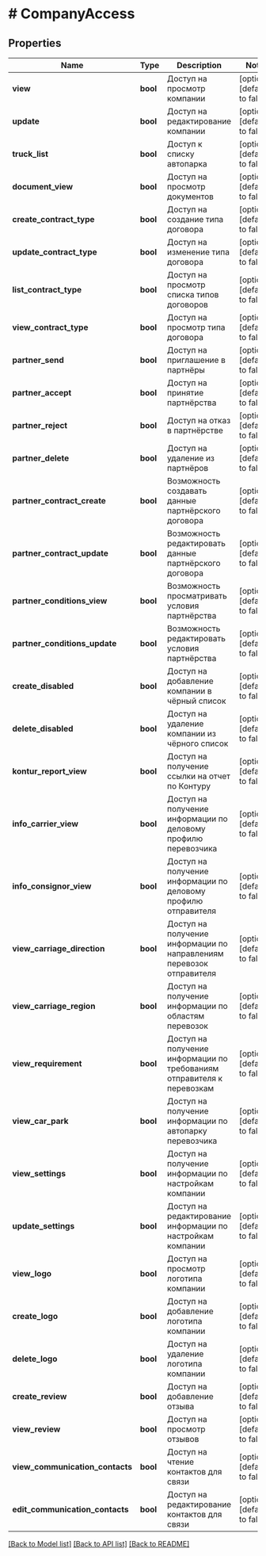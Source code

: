 # # CompanyAccess

## Properties

Name | Type | Description | Notes
------------ | ------------- | ------------- | -------------
**view** | **bool** | Доступ на просмотр компании | [optional] [default to false]
**update** | **bool** | Доступ на редактирование компании | [optional] [default to false]
**truck_list** | **bool** | Доступ к списку автопарка | [optional] [default to false]
**document_view** | **bool** | Доступ на просмотр документов | [optional] [default to false]
**create_contract_type** | **bool** | Доступ на создание типа договора | [optional] [default to false]
**update_contract_type** | **bool** | Доступ на изменение типа договора | [optional] [default to false]
**list_contract_type** | **bool** | Доступ на просмотр списка типов договоров | [optional] [default to false]
**view_contract_type** | **bool** | Доступ на просмотр типа договора | [optional] [default to false]
**partner_send** | **bool** | Доступ на приглашение в партнёры | [optional] [default to false]
**partner_accept** | **bool** | Доступ на принятие партнёрства | [optional] [default to false]
**partner_reject** | **bool** | Доступ на отказ в партнёрстве | [optional] [default to false]
**partner_delete** | **bool** | Доступ на удаление из партнёров | [optional] [default to false]
**partner_contract_create** | **bool** | Возможность создавать данные партнёрского договора | [optional] [default to false]
**partner_contract_update** | **bool** | Возможность редактировать данные партнёрского договора | [optional] [default to false]
**partner_conditions_view** | **bool** | Возможность просматривать условия партнёрства | [optional] [default to false]
**partner_conditions_update** | **bool** | Возможность редактировать условия партнёрства | [optional] [default to false]
**create_disabled** | **bool** | Доступ на добавление компании в чёрный список | [optional] [default to false]
**delete_disabled** | **bool** | Доступ на удаление компании из чёрного список | [optional] [default to false]
**kontur_report_view** | **bool** | Доступ на получение ссылки на отчет по Контуру | [optional] [default to false]
**info_carrier_view** | **bool** | Доступ на получение информации по деловому профилю перевозчика | [optional] [default to false]
**info_consignor_view** | **bool** | Доступ на получение информации по деловому профилю отправителя | [optional] [default to false]
**view_carriage_direction** | **bool** | Доступ на получение информации по направлениям перевозок отправителя | [optional] [default to false]
**view_carriage_region** | **bool** | Доступ на получение информации по областям перевозок | [optional] [default to false]
**view_requirement** | **bool** | Доступ на получение информации по требованиям отправителя к перевозкам | [optional] [default to false]
**view_car_park** | **bool** | Доступ на получение информации по автопарку перевозчика | [optional] [default to false]
**view_settings** | **bool** | Доступ на получение информации по настройкам компании | [optional] [default to false]
**update_settings** | **bool** | Доступ на редактирование информации по настройкам компании | [optional] [default to false]
**view_logo** | **bool** | Доступ на просмотр логотипа компании | [optional] [default to false]
**create_logo** | **bool** | Доступ на добавление логотипа компании | [optional] [default to false]
**delete_logo** | **bool** | Доступ на удаление логотипа компании | [optional] [default to false]
**create_review** | **bool** | Доступ на добавление отзыва | [optional] [default to false]
**view_review** | **bool** | Доступ на просмотр отзывов | [optional] [default to false]
**view_communication_contacts** | **bool** | Доступ на чтение контактов для связи | [optional] [default to false]
**edit_communication_contacts** | **bool** | Доступ на редактирование контактов для связи | [optional] [default to false]

[[Back to Model list]](../../README.md#models) [[Back to API list]](../../README.md#endpoints) [[Back to README]](../../README.md)
